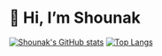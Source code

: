 # 👋 Hi, I’m Shounak


[![Shounak's GitHub stats](https://github-readme-stats.vercel.app/api?username=shounaka)](https://github.com/anuraghazra/github-readme-stats)
[![Top Langs](https://github-readme-stats.vercel.app/api/top-langs/?username=shounaka&hide=jupyter%20notebook,html&layout=compact)](https://github.com/anuraghazra/github-readme-stats)
